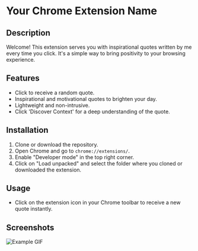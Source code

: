 # Your Chrome Extension Name

## Description

Welcome! This extension serves you with inspirational quotes written by me every time you click. It's a simple way to bring positivity to your browsing experience.

## Features

- Click to receive a random quote.
- Inspirational and motivational quotes to brighten your day.
- Lightweight and non-intrusive.
- Click 'Discover Context' for a deep understanding of the quote.

## Installation

1. Clone or download the repository.
2. Open Chrome and go to `chrome://extensions/`.
3. Enable "Developer mode" in the top right corner.
4. Click on "Load unpacked" and select the folder where you cloned or downloaded the extension.

## Usage

- Click on the extension icon in your Chrome toolbar to receive a new quote instantly.

## Screenshots

![Example GIF](assets/img/recording.gif)
